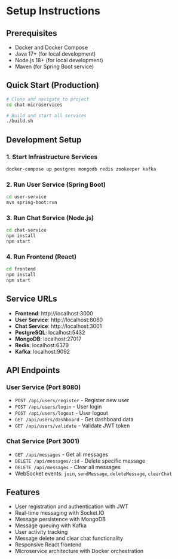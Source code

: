 # Setup Instructions

## Prerequisites
- Docker and Docker Compose
- Java 17+ (for local development)
- Node.js 18+ (for local development)
- Maven (for Spring Boot service)

## Quick Start (Production)
```bash
# Clone and navigate to project
cd chat-microservices

# Build and start all services
./build.sh
```

## Development Setup

### 1. Start Infrastructure Services
```bash
docker-compose up postgres mongodb redis zookeeper kafka
```

### 2. Run User Service (Spring Boot)
```bash
cd user-service
mvn spring-boot:run
```

### 3. Run Chat Service (Node.js)
```bash
cd chat-service
npm install
npm start
```

### 4. Run Frontend (React)
```bash
cd frontend
npm install
npm start
```

## Service URLs
- **Frontend**: http://localhost:3000
- **User Service**: http://localhost:8080
- **Chat Service**: http://localhost:3001
- **PostgreSQL**: localhost:5432
- **MongoDB**: localhost:27017
- **Redis**: localhost:6379
- **Kafka**: localhost:9092

## API Endpoints

### User Service (Port 8080)
- `POST /api/users/register` - Register new user
- `POST /api/users/login` - User login
- `POST /api/users/logout` - User logout
- `GET /api/users/dashboard` - Get dashboard data
- `GET /api/users/validate` - Validate JWT token

### Chat Service (Port 3001)
- `GET /api/messages` - Get all messages
- `DELETE /api/messages/:id` - Delete specific message
- `DELETE /api/messages` - Clear all messages
- WebSocket events: `join`, `sendMessage`, `deleteMessage`, `clearChat`

## Features
- User registration and authentication with JWT
- Real-time messaging with Socket.IO
- Message persistence with MongoDB
- Message queuing with Kafka
- User activity tracking
- Message delete and clear chat functionality
- Responsive React frontend
- Microservice architecture with Docker orchestration
